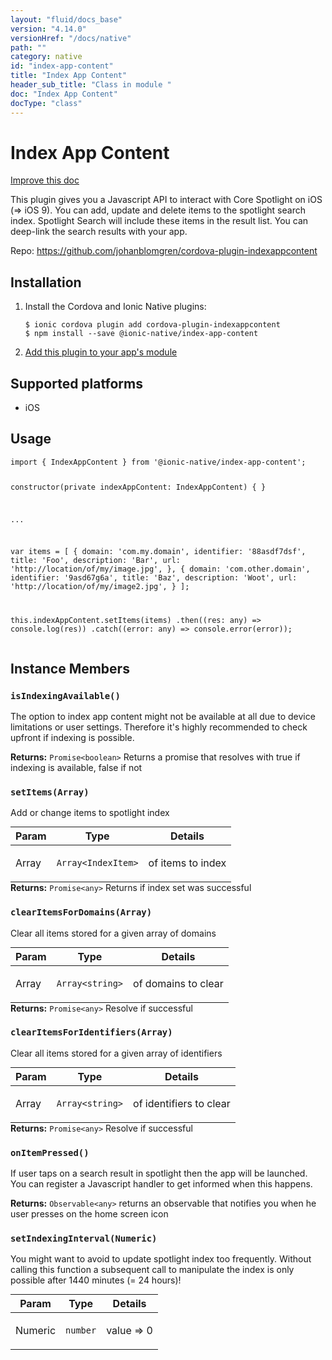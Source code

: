 ```yaml
---
layout: "fluid/docs_base"
version: "4.14.0"
versionHref: "/docs/native"
path: ""
category: native
id: "index-app-content"
title: "Index App Content"
header_sub_title: "Class in module "
doc: "Index App Content"
docType: "class"
---
```


<h1 class="api-title">Index App Content</h1>

<a class="improve-v2-docs" href="http://github.com/ionic-team/ionic-native/edit/master/src/@ionic-native/plugins/index-app-content/index.ts#L29">
  Improve this doc
</a>







<p>This plugin gives you a Javascript API to interact with Core Spotlight on iOS (=&gt; iOS 9).
You can add, update and delete items to the spotlight search index.
Spotlight Search will include these items in the result list. You can deep-link the search results with your app.</p>


<p>Repo:
  <a href="https://github.com/johanblomgren/cordova-plugin-indexappcontent">
    https://github.com/johanblomgren/cordova-plugin-indexappcontent
  </a>
</p>


<h2><a class="anchor" name="installation" href="#installation"></a>Installation</h2>
<ol class="installation">
  <li>Install the Cordova and Ionic Native plugins:<br>
    <pre><code class="nohighlight">$ ionic cordova plugin add cordova-plugin-indexappcontent
$ npm install --save @ionic-native/index-app-content
</code></pre>
  </li>
  <li><a href="https://ionicframework.com/docs/native/#Add_Plugins_to_Your_App_Module">Add this plugin to your app's module</a></li>
</ol>



<h2><a class="anchor" name="platforms" href="#platforms"></a>Supported platforms</h2>
<ul>
  <li>iOS</li>
</ul>






<h2><a class="anchor" name="usage" href="#usage"></a>Usage</h2>
<pre><code class="lang-typescript">import { IndexAppContent } from &#39;@ionic-native/index-app-content&#39;;


constructor(private indexAppContent: IndexAppContent) { }

...

var items = [
     {
       domain: &#39;com.my.domain&#39;,
       identifier: &#39;88asdf7dsf&#39;,
       title: &#39;Foo&#39;,
       description: &#39;Bar&#39;,
       url: &#39;http://location/of/my/image.jpg&#39;,
   },
   {
       domain: &#39;com.other.domain&#39;,
       identifier: &#39;9asd67g6a&#39;,
       title: &#39;Baz&#39;,
       description: &#39;Woot&#39;,
       url: &#39;http://location/of/my/image2.jpg&#39;,
    }
];

this.indexAppContent.setItems(items)
  .then((res: any) =&gt; console.log(res))
  .catch((error: any) =&gt; console.error(error));
</code></pre>








<h2><a class="anchor" name="instance-members" href="#instance-members"></a>Instance Members</h2>
<h3><a class="anchor" name="isIndexingAvailable" href="#isIndexingAvailable"></a><code>isIndexingAvailable()</code></h3>


The option to index app content might not be available at all due to device limitations or user settings.
Therefore it's highly recommended to check upfront if indexing is possible.


<div class="return-value" markdown="1">
  <i class="icon ion-arrow-return-left"></i>
  <b>Returns:</b> <code>Promise&lt;boolean&gt;</code> Returns a promise that resolves with true if indexing is available, false if not
</div><h3><a class="anchor" name="setItems" href="#setItems"></a><code>setItems(Array)</code></h3>


Add or change items to spotlight index
<table class="table param-table" style="margin:0;">
  <thead>
  <tr>
    <th>Param</th>
    <th>Type</th>
    <th>Details</th>
  </tr>
  </thead>
  <tbody>
  <tr>
    <td>
      Array</td>
    <td>
      <code>Array&lt;IndexItem&gt;</code>
    </td>
    <td>
      <p>of items to index</p>
</td>
  </tr>
  </tbody>
</table>

<div class="return-value" markdown="1">
  <i class="icon ion-arrow-return-left"></i>
  <b>Returns:</b> <code>Promise&lt;any&gt;</code> Returns if index set was successful
</div><h3><a class="anchor" name="clearItemsForDomains" href="#clearItemsForDomains"></a><code>clearItemsForDomains(Array)</code></h3>


Clear all items stored for a given array of domains
<table class="table param-table" style="margin:0;">
  <thead>
  <tr>
    <th>Param</th>
    <th>Type</th>
    <th>Details</th>
  </tr>
  </thead>
  <tbody>
  <tr>
    <td>
      Array</td>
    <td>
      <code>Array&lt;string&gt;</code>
    </td>
    <td>
      <p>of domains to clear</p>
</td>
  </tr>
  </tbody>
</table>

<div class="return-value" markdown="1">
  <i class="icon ion-arrow-return-left"></i>
  <b>Returns:</b> <code>Promise&lt;any&gt;</code> Resolve if successful
</div><h3><a class="anchor" name="clearItemsForIdentifiers" href="#clearItemsForIdentifiers"></a><code>clearItemsForIdentifiers(Array)</code></h3>


Clear all items stored for a given array of identifiers
<table class="table param-table" style="margin:0;">
  <thead>
  <tr>
    <th>Param</th>
    <th>Type</th>
    <th>Details</th>
  </tr>
  </thead>
  <tbody>
  <tr>
    <td>
      Array</td>
    <td>
      <code>Array&lt;string&gt;</code>
    </td>
    <td>
      <p>of identifiers to clear</p>
</td>
  </tr>
  </tbody>
</table>

<div class="return-value" markdown="1">
  <i class="icon ion-arrow-return-left"></i>
  <b>Returns:</b> <code>Promise&lt;any&gt;</code> Resolve if successful
</div><h3><a class="anchor" name="onItemPressed" href="#onItemPressed"></a><code>onItemPressed()</code></h3>


If user taps on a search result in spotlight then the app will be launched.
You can register a Javascript handler to get informed when this happens.


<div class="return-value" markdown="1">
  <i class="icon ion-arrow-return-left"></i>
  <b>Returns:</b> <code>Observable&lt;any&gt;</code> returns an observable that notifies you when he user presses on the home screen icon
</div><h3><a class="anchor" name="setIndexingInterval" href="#setIndexingInterval"></a><code>setIndexingInterval(Numeric)</code></h3>


You might want to avoid to update spotlight index too frequently.
Without calling this function a subsequent call to manipulate the index is only possible after 1440 minutes (= 24 hours)!
<table class="table param-table" style="margin:0;">
  <thead>
  <tr>
    <th>Param</th>
    <th>Type</th>
    <th>Details</th>
  </tr>
  </thead>
  <tbody>
  <tr>
    <td>
      Numeric</td>
    <td>
      <code>number</code>
    </td>
    <td>
      <p>value =&gt; 0</p>
</td>
  </tr>
  </tbody>
</table>








